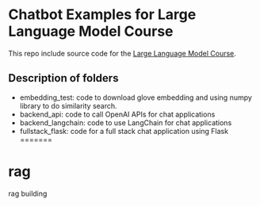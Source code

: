 # Chatbot Examples for Large Language Model Course
This repo include source code for the [Large Language Model Course](https://techlent.com/cn/application/llm).

## Description of folders

- embedding_test: code to download glove embedding and using numpy library to do similarity search.
- backend_api: code to call OpenAI APIs for chat applications
- backend_langchain: code to use LangChain for chat applications
- fullstack_flask: code for a full stack chat application using Flask
=======
# rag
rag building 
